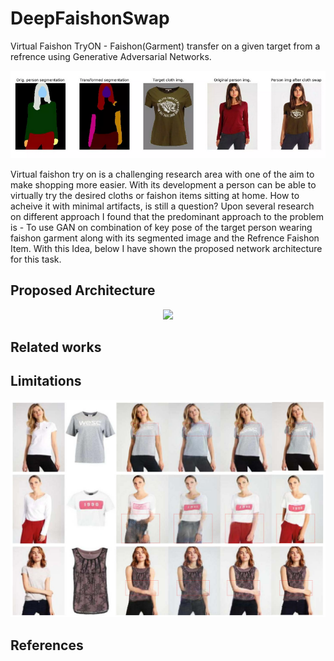 # DeepFaishonSwap
Virtual Faishon TryON - Faishon(Garment) transfer on a given target from a refrence using Generative Adversarial Networks. 

<p align="center">
  <img src="/images/fswap.png"></p>


Virtual faishon try on is a challenging research area with one of the aim to make shopping more easier. With its development a person can be able to virtually try the desired cloths or faishon items sitting at home. How to acheive it with minimal artifacts, is still a question? Upon several research on different approach I found that the predominant approach to the problem is - To use GAN on combination of key pose of the target person wearing faishon garment along with its segmented image and the Refrence Faishon Item. With this Idea, below I have shown the proposed network architecture for this task.


## Proposed Architecture

<p align="center">
  <img src="/images/deepfaishonswap.png"></p>


## Related works


## Limitations


<p align="center">
  <img src="/images/artifacts.png"></p>

## References
